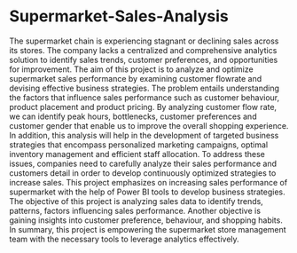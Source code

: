 # Supermarket-Sales-Analysis
The supermarket chain is experiencing stagnant or declining sales across its stores. The company lacks a centralized and comprehensive analytics solution to identify sales trends, customer preferences, and opportunities for improvement. The aim of this project is to analyze and optimize supermarket sales performance by examining customer flowrate and devising effective business strategies. The problem entails understanding the factors that influence sales performance such as customer behaviour, product placement and product pricing. By analyzing customer flow rate, we can identify peak hours, bottlenecks, customer preferences and customer gender that enable us to improve the overall shopping experience. In addition, this analysis will help in the development of targeted business strategies that encompass personalized marketing campaigns, optimal inventory management and efficient staff allocation. To address these issues, companies need to carefully analyze their sales performance and customers detail in order to develop continuously optimized strategies to increase sales. This project emphasizes on increasing sales performance of supermarket with the help of Power BI tools to develop business strategies. The objective of this project is analyzing sales data to identify trends, patterns, factors influencing sales performance. Another objective is gaining insights into customer preference, behaviour, and shopping habits. In summary, this project is empowering the supermarket store management team with the necessary tools to leverage analytics effectively.
